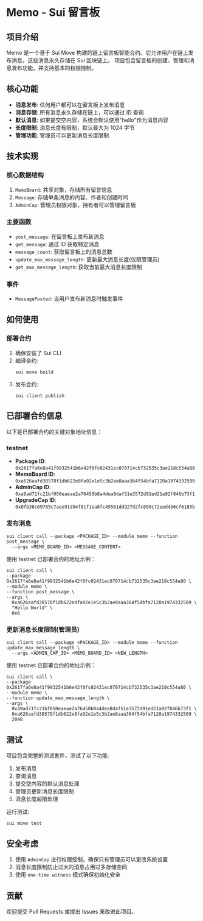 # Memo - Sui 留言板

## 项目介绍

Memo 是一个基于 Sui Move 构建的链上留言板智能合约。它允许用户在链上发布消息，这些消息永久存储在 Sui 区块链上。
项目包含留言板的创建、管理和消息发布功能，并支持基本的权限控制。

## 核心功能

- **消息发布**: 任何用户都可以在留言板上发布消息
- **消息存储**: 所有消息永久存储在链上，可以通过 ID 查询
- **默认消息**: 如果提交空内容，系统会默认使用"hello"作为消息内容
- **长度限制**: 消息长度有限制，默认最大为 1024 字节
- **管理功能**: 管理员可以更新消息长度限制

## 技术实现

### 核心数据结构

1. `MemoBoard`: 共享对象，存储所有留言信息
2. `Message`: 存储单条消息的内容、作者和创建时间
3. `AdminCap`: 管理员权限对象，持有者可以管理留言板

### 主要函数

- `post_message`: 在留言板上发布新消息
- `get_message`: 通过 ID 获取特定消息
- `message_count`: 获取留言板上的消息总数
- `update_max_message_length`: 更新最大消息长度(仅限管理员)
- `get_max_message_length`: 获取当前最大消息长度限制

### 事件

- `MessagePosted`: 当用户发布新消息时触发事件

## 如何使用

### 部署合约

1. 确保安装了 Sui CLI
2. 编译合约:
   ```
   sui move build
   ```
3. 发布合约:
   ```
   sui client publish
   ```

## 已部署合约信息

以下是已部署合约的关键对象地址信息：

### testnet

- **Package ID**: `0x2617fa6e8a41f9932541b6e42f0fc02431ec070714cb732535c3ae218c554a80`
- **MemoBoard ID**: `0xa626aafd38578f1db622e8fa92e1e5c3b2ae8aaa364f54bfa7120a1974332509`
- **AdminCap ID**: `0xa9ad71fc21bf050eaeae2a76450b8a4dea8daf51e3572d91ed21a92f846b73f1`
- **UpgradeCap ID**: `0x0fb38c69785c7aee91d94f81f1ea8fc45561dd927d2fc099c72eed4b6cf6185b`

### 发布消息

```
sui client call --package <PACKAGE_ID> --module memo --function post_message \
  --args <MEMO_BOARD_ID> <MESSAGE_CONTENT>
```

使用 testnet 已部署合约的地址示例：

```
sui client call \
--package 0x2617fa6e8a41f9932541b6e42f0fc02431ec070714cb732535c3ae218c554a80 \
--module memo \
--function post_message \
--args \
  0xa626aafd38578f1db622e8fa92e1e5c3b2ae8aaa364f54bfa7120a1974332509 \
  "Hello World" \
  0x6
```

### 更新消息长度限制(管理员)

```
sui client call --package <PACKAGE_ID> --module memo --function update_max_message_length \
  --args <ADMIN_CAP_ID> <MEMO_BOARD_ID> <NEW_LENGTH>
```

使用 testnet 已部署合约的地址示例：

```
sui client call \
--package 0x2617fa6e8a41f9932541b6e42f0fc02431ec070714cb732535c3ae218c554a80 \
--module memo \
--function update_max_message_length \
--args \
  0xa9ad71fc21bf050eaeae2a76450b8a4dea8daf51e3572d91ed21a92f846b73f1 \
  0xa626aafd38578f1db622e8fa92e1e5c3b2ae8aaa364f54bfa7120a1974332509 \
  2048
```

## 测试

项目包含完整的测试套件，测试了以下功能:

1. 发布消息
2. 查询消息
3. 提交空内容的默认消息处理
4. 管理员更新消息长度限制
5. 消息长度超限处理

运行测试:

```
sui move test
```

## 安全考虑

1. 使用 `AdminCap` 进行权限控制，确保只有管理员可以更改系统设置
2. 消息长度限制防止过大的消息占用过多存储空间
3. 使用 `one-time witness` 模式确保初始化安全

## 贡献

欢迎提交 Pull Requests 或提出 Issues 来改进此项目。
